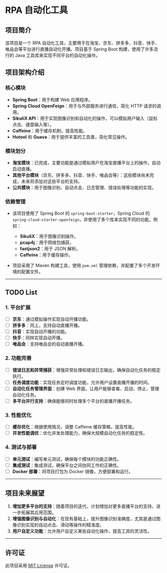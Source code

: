 # RPA 自动化工具

## 项目简介

该项目是一个 RPA 自动化工具，主要用于在淘宝、京东、拼多多、抖音、快手、唯品会等平台进行直播自动化开播。项目基于 Spring Boot 构建，使用了许多流行的 Java 工具库来实现不同平台的自动化操作。

## 项目架构介绍

### 核心模块

- **Spring Boot**：用于构建 Web 应用程序。
- **Spring Cloud OpenFeign**：用于与外部服务进行通信，简化 HTTP 请求的调用。
- **SikuliX API**：用于实现图像识别和自动化的操作，可以模拟用户输入（鼠标点击、键盘输入等）。
- **Caffeine**：用于缓存机制，提高性能。
- **Hutool** 和 **Guava**：用于提供丰富的工具类，简化常见操作。

### 模块划分

- **淘宝模块**：已完成，主要功能是通过模拟用户在淘宝直播平台上的操作，自动启动直播。
- **其他平台模块**（京东、拼多多、抖音、快手、唯品会等）：这些模块尚未完成，未来将添加对这些平台的支持。
- **公共模块**：用于图像识别、自动点击、日志管理、错误处理等功能的实现。

### 依赖管理

- 该项目使用了 Spring Boot 的 `spring-boot-starter`，Spring Cloud 的 `spring-cloud-starter-openfeign`，并使用了多个库来实现不同的功能，例如：
    - **SikuliX**：用于图像识别操作。
    - **pcap4j**：用于网络包捕获。
    - **fastjson2**：用于 JSON 解析。
    - **Caffeine**：用于缓存操作。

- 项目采用了 Maven 构建工具，使用 `pom.xml` 管理依赖，并配置了多个开发环境的配置文件。

---

## TODO List

### 1. **平台扩展**
- [ ] **京东**：通过模拟操作实现自动开播功能。
- [ ] **拼多多**：同上，支持自动直播开播。
- [ ] **抖音**：实现自动开播的功能。
- [ ] **快手**：同样实现自动开播。
- [ ] **唯品会**：支持唯品会的自动直播开播。

### 2. **功能完善**
- [ ] **错误日志和异常捕获**：增强异常处理和错误日志输出，确保自动化任务的稳定执行。
- [ ] **任务调度功能**：实现任务定时调度功能，允许用户设置直播开播的时间。
- [ ] **自动化任务管理界面**：创建 Web 界面，让用户能够查看、启动、停止、管理自动化任务。
- [ ] **多平台并行支持**：确保能够同时处理多个平台的直播开播任务。

### 3. **性能优化**
- [ ] **缓存优化**：根据使用情况，调整 Caffeine 缓存策略，提高性能。
- [ ] **并发性能调优**：优化并发处理能力，确保大规模自动化任务的稳定性。

### 4. **测试与部署**
- [ ] **单元测试**：编写单元测试，确保每个模块的功能正确性。
- [ ] **集成测试**：集成测试，确保平台之间协同工作的正确性。
- [ ] **Docker 部署**：将项目打包为 Docker 镜像，方便部署和运行。

---

## 项目未来展望

1. **增加更多平台的支持**：随着项目的迭代，计划增加对更多直播平台的支持，进一步拓展其应用范围。
2. **增强图像识别与自动化**：在现有基础上，提升图像识别准确度，尤其是通过图像识别实现的自动点击、滑动等操作的精准度。
3. **用户自定义功能**：允许用户自定义某些自动化操作，提高工具的灵活性。

---

## 许可证

此项目采用 [MIT License](LICENSE) 许可证。